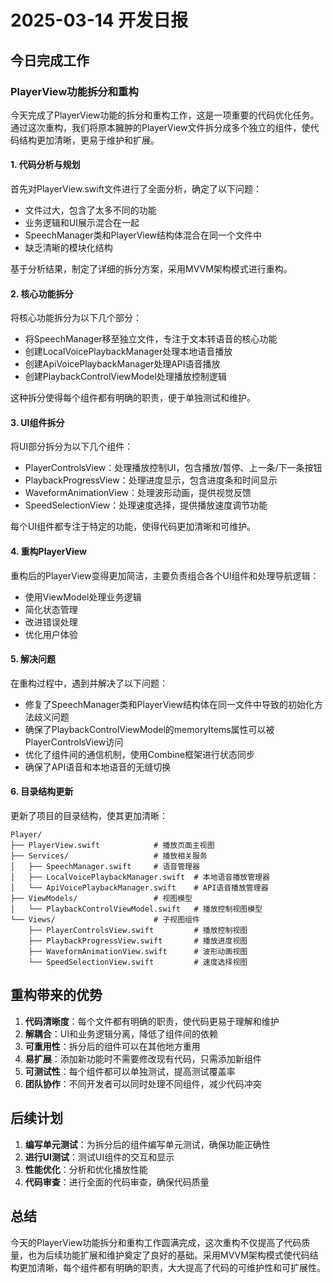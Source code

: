 # 2025-03-14 开发日报

## 今日完成工作

### PlayerView功能拆分和重构

今天完成了PlayerView功能的拆分和重构工作，这是一项重要的代码优化任务。通过这次重构，我们将原本臃肿的PlayerView文件拆分成多个独立的组件，使代码结构更加清晰，更易于维护和扩展。

#### 1. 代码分析与规划

首先对PlayerView.swift文件进行了全面分析，确定了以下问题：
- 文件过大，包含了太多不同的功能
- 业务逻辑和UI展示混合在一起
- SpeechManager类和PlayerView结构体混合在同一个文件中
- 缺乏清晰的模块化结构

基于分析结果，制定了详细的拆分方案，采用MVVM架构模式进行重构。

#### 2. 核心功能拆分

将核心功能拆分为以下几个部分：
- 将SpeechManager移至独立文件，专注于文本转语音的核心功能
- 创建LocalVoicePlaybackManager处理本地语音播放
- 创建ApiVoicePlaybackManager处理API语音播放
- 创建PlaybackControlViewModel处理播放控制逻辑

这种拆分使得每个组件都有明确的职责，便于单独测试和维护。

#### 3. UI组件拆分

将UI部分拆分为以下几个组件：
- PlayerControlsView：处理播放控制UI，包含播放/暂停、上一条/下一条按钮
- PlaybackProgressView：处理进度显示，包含进度条和时间显示
- WaveformAnimationView：处理波形动画，提供视觉反馈
- SpeedSelectionView：处理速度选择，提供播放速度调节功能

每个UI组件都专注于特定的功能，使得代码更加清晰和可维护。

#### 4. 重构PlayerView

重构后的PlayerView变得更加简洁，主要负责组合各个UI组件和处理导航逻辑：
- 使用ViewModel处理业务逻辑
- 简化状态管理
- 改进错误处理
- 优化用户体验

#### 5. 解决问题

在重构过程中，遇到并解决了以下问题：
- 修复了SpeechManager类和PlayerView结构体在同一文件中导致的初始化方法歧义问题
- 确保了PlaybackControlViewModel的memoryItems属性可以被PlayerControlsView访问
- 优化了组件间的通信机制，使用Combine框架进行状态同步
- 确保了API语音和本地语音的无缝切换

#### 6. 目录结构更新

更新了项目的目录结构，使其更加清晰：
```
Player/
├── PlayerView.swift            # 播放页面主视图
├── Services/                   # 播放相关服务
│   ├── SpeechManager.swift     # 语音管理器
│   ├── LocalVoicePlaybackManager.swift  # 本地语音播放管理器
│   └── ApiVoicePlaybackManager.swift    # API语音播放管理器
├── ViewModels/                 # 视图模型
│   └── PlaybackControlViewModel.swift   # 播放控制视图模型
└── Views/                      # 子视图组件
    ├── PlayerControlsView.swift         # 播放控制视图
    ├── PlaybackProgressView.swift       # 播放进度视图
    ├── WaveformAnimationView.swift      # 波形动画视图
    └── SpeedSelectionView.swift         # 速度选择视图
```

## 重构带来的优势

1. **代码清晰度**：每个文件都有明确的职责，使代码更易于理解和维护
2. **解耦合**：UI和业务逻辑分离，降低了组件间的依赖
3. **可重用性**：拆分后的组件可以在其他地方重用
4. **易扩展**：添加新功能时不需要修改现有代码，只需添加新组件
5. **可测试性**：每个组件都可以单独测试，提高测试覆盖率
6. **团队协作**：不同开发者可以同时处理不同组件，减少代码冲突

## 后续计划

1. **编写单元测试**：为拆分后的组件编写单元测试，确保功能正确性
2. **进行UI测试**：测试UI组件的交互和显示
3. **性能优化**：分析和优化播放性能
4. **代码审查**：进行全面的代码审查，确保代码质量

## 总结

今天的PlayerView功能拆分和重构工作圆满完成，这次重构不仅提高了代码质量，也为后续功能扩展和维护奠定了良好的基础。采用MVVM架构模式使代码结构更加清晰，每个组件都有明确的职责，大大提高了代码的可维护性和可扩展性。 